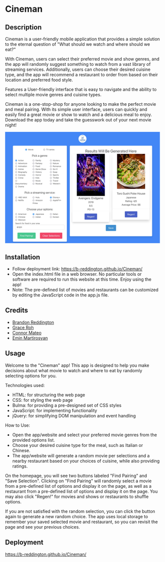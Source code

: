 # Cineman

## Description 
Cineman  is a user-friendly mobile application that provides a simple solution to the eternal question of "What should we watch and where should we eat?"

With Cineman, users can select their preferred movie and show genres, and the app will randomly suggest something to watch from a vast library of streaming services. Additionally, users can choose their desired cuisine type, and the app will recommend a restaurant to order from based on their location and preferred food style.

Features a User-friendly interface that is easy to navigate and the ability to select multiple movie genres and cuisine types.

Cineman is a one-stop-shop for anyone looking to make the perfect movie and meal pairing. With its simple user interface, users can quickly and easily find a great movie or show to watch and a delicious meal to enjoy. Download the app today and take the guesswork out of your next movie night!

![Click for Preview](assets/images/cinemanscreenshot.jpg)


## Installation

* Follow deployment link: https://b-reddington.github.io/Cineman/
* Open the index.html file in a web browser.
No particular tools or software are required to run this website at this time. 
Enjoy using the app!
* Note: The pre-defined list of movies and restaurants can be customized by editing the JavaScript code in the app.js file.

## Credits
* [Brandon Reddington](https://github.com/b-reddington)
* [Grace Roh](https://github.com/graceee96)
* [Connor Mateo](https://github.com/cmateo99)
* [Emin Martirosyan](https://github.com/em1nm)

## Usage

Welcome to the "Cineman" app! This app is designed to help you make decisions about what movie to watch and where to eat by randomly selecting options for you.

Technologies used:

* HTML: for structuring the web page
* CSS: for styling the web page
* Bulma: for providing a pre-designed set of CSS styles
* JavaScript: for implementing functionality
* jQuery: for simplifying DOM manipulation and event handling

How to Use:

* Open the app/website and select your preferred movie genres from the provided options list.
* Choose your desired cuisine type for the meal, such as Italian or Chinese.
* The app/website will generate a random movie per selections and a nearby restaurant based on your choices of cuisine, while also providing ratings. 

On the homepage, you will see two buttons labeled "Find Pairing" and "Save Selection".
Clicking on "Find Pairing" will randomly select a movie from a pre-defined list of options and display it on the page, as well as a restaurant from a pre-defined list of options and display it on the page. You may also click "Regen!" for movies and shows or restaurants to shuffle options. 

If you are not satisfied with the random selection, you can click the button again to generate a new random choice.
The app uses local storage to remember your saved selected movie and restaurant, so you can revisit the page and see your previous choices.

## Deployment

https://b-reddington.github.io/Cineman/